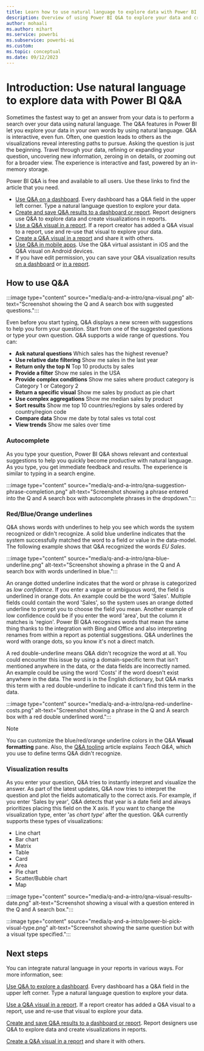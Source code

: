 ```yaml
---
title: Learn how to use natural language to explore data with Power BI Q&A
description: Overview of using Power BI Q&A to explore your data and create visualizations by using Power BI Q&A with natural language queries.
author: mohaali
ms.author: mihart
ms.service: powerbi
ms.subservice: powerbi-ai
ms.custom: 
ms.topic: conceptual
ms.date: 09/12/2023
---
```

# Introduction: Use natural language to explore data with Power BI Q&A

Sometimes the fastest way to get an answer from your data is to perform a search over your data using natural language. The Q&A features in Power BI let you explore your data in your own words by using natural language. Q&A is interactive, even fun. Often, one question leads to others as the visualizations reveal interesting paths to pursue. Asking the question is just the beginning. Travel through your data, refining or expanding your question, uncovering new information, zeroing in on details, or zooming out for a broader view. The experience is interactive and fast, powered by an in-memory storage. 

Power BI Q&A is free and available to all users. Use these links to find the article that you need. 

- [Use Q&A on a dashboard](../natural-language/end-user-q-and-a-tutorial.md). Every dashboard has a Q&A field in the upper left corner. Type a natural language question to explore your data.
- [Create and save Q&A results to a dashboard or report](../visuals/power-bi-visualization-q-and-a.md). Report designers use Q&A to explore data and create visualizations in reports.
- [Use a Q&A visual in a report](../visuals/power-bi-visualization-q-and-a.md). If a report creator has added a Q&A visual to a report, use and re-use that visual to explore your data. 
- [Create a Q&A visual in a report](power-bi-tutorial-q-and-a.md) and share it with others. 
- [Use Q&A in mobile apps](../consumer/mobile/tutorial-mobile-apps-ios-qna.md). Use the Q&A virtual assistant in iOS and the Q&A visual on Android devices. 
- If you have edit permission, you can save your Q&A visualization results [on a dashboard](end-user-q-and-a-tutorial.md) or [in a report](../create-reports/power-bi-visualization-introduction-to-q-and-a.md).

## How to use Q&A

:::image type="content" source="media/q-and-a-intro/qna-visual.png" alt-text="Screenshot showing the Q and A search box with suggested questions.":::

Even before you start typing, Q&A displays a new screen with suggestions to help you form your question. Start from one of the suggested questions or type your own question. Q&A supports a wide range of questions. You can:

- **Ask natural questions** Which sales has the highest revenue?
- **Use relative date filtering** Show me sales in the last year
- **Return only the top N** Top 10 products by sales
- **Provide a filter** Show me sales in the USA
- **Provide complex conditions** Show me sales where product category is Category 1 or Category 2
- **Return a specific visual** Show me sales by product as pie chart
- **Use complex aggregations** Show me median sales by product
- **Sort results** Show me top 10 countries/regions by sales ordered by country/region code
- **Compare data** Show me date by total sales vs total cost
- **View trends** Show me sales over time

### Autocomplete

As you type your question, Power BI Q&A shows relevant and contextual suggestions to help you quickly become productive with natural language. As you type, you get immediate feedback and results. The experience is similar to typing in a search engine.

:::image type="content" source="media/q-and-a-intro/qna-suggestion-phrase-completion.png" alt-text="Screenshot showing a phrase entered into the Q and A search box with autocomplete phrases in the dropdown.":::

### Red/Blue/Orange underlines

Q&A shows words with underlines to help you see which words the system recognized or didn't recognize. A solid blue underline indicates that the system successfully matched the word to a field or value in the data-model. The following example shows that Q&A recognized the words *EU Sales*.

:::image type="content" source="media/q-and-a-intro/qna-blue-underline.png" alt-text="Screenshot showing a phrase in the Q and A search box with words underlined in blue.":::

 An orange dotted underline indicates that the word or phrase is categorized as *low confidence*. If you enter a vague or ambiguous word, the field is underlined in orange dots. An example could be the word 'Sales'. Multiple fields could contain the word 'Sales', so the system uses an orange dotted underline to prompt you to choose the field you mean. Another example of low confidence could be if you enter the word 'area', but the column it matches is 'region'. Power BI Q&A recognizes words that mean the same thing thanks to the integration with Bing and Office and also interpreting renames from within a report as potential suggestions. Q&A underlines the word with orange dots, so you know it's not a direct match.

A red double-underline means Q&A didn't recognize the word at all. You could encounter this issue by using a domain-specific term that isn't mentioned anywhere in the data, or the data fields are incorrectly named. An example could be using the word 'Costs' if the word doesn't exist anywhere in the data. The word is in the English dictionary, but Q&A marks this term with a red double-underline to indicate it can't find this term in the data.

:::image type="content" source="media/q-and-a-intro/qna-red-underline-costs.png" alt-text="Screenshot showing a phrase in the Q and A search box with a red double underlined word.":::

> [!NOTE]
> You can customize the blue/red/orange underline colors in the Q&A **Visual formatting** pane. Also, the [Q&A tooling](q-and-a-tooling-teach-q-and-a.md) article explains *Teach Q&A*, which you use to define terms Q&A didn't recognize.

### Visualization results

As you enter your question, Q&A tries to instantly interpret and visualize the answer. As part of the latest updates, Q&A now tries to interpret the question and plot the fields automatically to the correct axis. For example, if you enter 'Sales by year', Q&A detects that year is a date field and always prioritizes placing this field on the X axis. If you want to change the visualization type, enter 'as *chart type*' after the question. Q&A currently supports these types of visualizations:

- Line chart
- Bar chart
- Matrix
- Table
- Card
- Area
- Pie chart
- Scatter/Bubble chart
- Map
 
:::image type="content" source="media/q-and-a-intro/qna-visual-results-date.png" alt-text="Screenshot showing a visual with a question entered in the Q and A search box.":::


:::image type="content" source="media/q-and-a-intro/power-bi-pick-visual-type.png" alt-text="Screenshot showing the same question but with a visual type specified.":::

## Next steps

You can integrate natural language in your reports in various ways. For more information, see:

[Use Q&A to explore a dashboard](../natural-language/end-user-q-and-a-tutorial.md). Every dashboard has a Q&A field in the upper left corner. Type a natural language question to explore your data.

[Use a Q&A visual in a report](../visuals/power-bi-visualization-q-and-a.md). If a report creator has added a Q&A visual to a report, use and re-use that visual to explore your data. 

[Create and save Q&A results to a dashboard or report](../visuals/power-bi-visualization-q-and-a.md). Report designers use Q&A to explore data and create visualizations in reports.

[Create a Q&A visual in a report](power-bi-tutorial-q-and-a.md) and share it with others. 